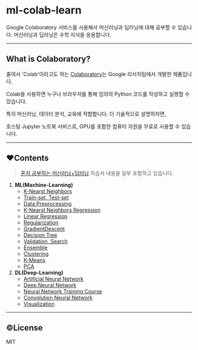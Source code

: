 # ml-colab-learn
Google Colaboratory 서비스를 사용해서 머신러닝과 딥러닝에 대해 공부할 수 있습니다. 머신러닝과 딥러닝은 수학 지식을 응용합니다.

---
## What is Colaboratory?
줄여서 'Colab'이라고도 하는 [Colaboratory](https://colab.research.google.com/)는 Google 리서치팀에서 개발한 제품입니다. 

Colab을 사용하면 누구나 브라우저를 통해 임의의 Python 코드를 작성하고 실행할 수 있습니다.

특히 머신러닝, 데이터 분석, 교육에 적합합니다. 더 기술적으로 설명하자면, 

호스팅 Jupyter 노트북 서비스로, GPU를 포함한 컴퓨터 자원을 무료로 사용할 수 있습니다.

---
## ❤️Contents
> [혼자 공부하는 머신러닝+딥러닝](https://github.com/rickiepark/hg-mldl) 자습서 내용을 일부 포함하고 있습니다.
1. **ML(Machine-Learning)**
    - [K-Nearst Neighbors](/K_NearstNeighbors.ipynb)
    - [Train-set, Test-set](/TrainSetAndTestSet.ipynb)
    - [Data Preprocessing](/DataPreprocessing.ipynb)
    - [K-Nearst Neighbors Regression](/K_NearstNeighborsRegression.ipynb)
    - [Linear Regression](/LinearRegression.ipynb)
    - [Regularization](/Regularization.ipynb)
    - [GradientDescent](/GradientDescent.ipynb)
    - [Decision Tree](/DecisionTree.ipynb)
    - [Validation, Search](/ValidationAndSearch.ipynb)
    - [Ensemble](/Ensemble.ipynb)
    - [Clustering](/Clustering.ipynb)
    - [K-Means](/KMeans.ipynb)
    - [PCA](/PrincipalComponentAnalysis.ipynb)
2. **DL(Deep-Learning)**
    - [Artificial Neural Network](./deep-learning/ArtificialNeuralNetwork.ipynb)
    - [Deep Neural Network](./deep-learning/DeepNeuralNetwork.ipynb)
    - [Neural Network Training Course](./deep-learning/NeuralNetworkTrainingCourse.ipynb)
    - [Convolution Neural Network](./deep-learning/ConvolutionNeuralNetwork/)
    - [Visualization](./deep-learning/Visualization/)
---
## ©License
MIT